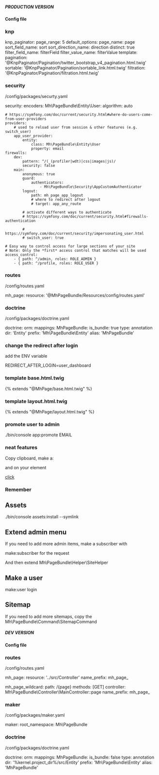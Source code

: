 ##### PRODUCTION VERSION

#### Config file

### knp
knp_paginator:
    page_range: 5
    default_options:
        page_name: page
        sort_field_name: sort
        sort_direction_name: direction
        distinct: true
        filter_field_name: filterField
        filter_value_name: filterValue
    template:
        pagination: '@KnpPaginator/Pagination/twitter_bootstrap_v4_pagination.html.twig'
        sortable: '@KnpPaginator/Pagination/sortable_link.html.twig'
        filtration: '@KnpPaginator/Pagination/filtration.html.twig'

### security

/config/packages/securty.yaml

security:
    encoders:
        Mh\PageBundle\Entity\User:
            algorithm: auto

    # https://symfony.com/doc/current/security.html#where-do-users-come-from-user-providers
    providers:
        # used to reload user from session & other features (e.g. switch_user)
        app_user_provider:
            entity:
                class: Mh\PageBundle\Entity\User
                property: email
    firewalls:
        dev:
            pattern: ^/(_(profiler|wdt)|css|images|js)/
            security: false
        main:
            anonymous: true
            guard:
                authenticators:
                    - Mh\PageBundle\Security\AppCustomAuthenticator
            logout:
                path: mh_page_app_logout
                # where to redirect after logout
                # target: app_any_route

            # activate different ways to authenticate
            # https://symfony.com/doc/current/security.html#firewalls-authentication

            # https://symfony.com/doc/current/security/impersonating_user.html
            # switch_user: true

    # Easy way to control access for large sections of your site
    # Note: Only the *first* access control that matches will be used
    access_control:
        - { path: ^/admin, roles: ROLE_ADMIN }
        - { path: ^/profile, roles: ROLE_USER }

### routes

/config/routes.yaml

mh_page:
    resource: '@MhPageBundle/Resources/config/routes.yaml'


### doctrine

/config/packages/doctrine.yaml

doctrine:
    orm:
        mappings:
            MhPageBundle:
                is_bundle: true
                type: annotation
                dir: 'Entity'
                prefix: 'Mh\PageBundle\Entity'
                alias: 'MhPageBundle'


### change the redirect after login

add the ENV variable

REDIRECT_AFTER_LOGIN=user_dashboard


### template base.html.twig

{% extends "@MhPage/base.html.twig" %}


### template layout.html.twig

{% extends "@MhPage/layout.html.twig" %}


### promote user to admin

./bin/console app:promote EMAIL


### neat features

Copy clipboard, make a:

<input type="text" style="display:none" id="copy-me" value="YAS">

and on your element

<a href="path.php" onclick="copyText('copy-me')">click</a>


### Remember

## Assets

./bin/console assets:install --symlink

## Extend admin menu

If you need to add more admin items, make a subscriber with

make:subscriber for the request

And then extend Mh\PageBundle\Helper\SiteHelper


## Make a user

make:user login


## Sitemap

If you need to add more sitemaps, copy the Mh\PageBundle\Command\SitemapCommand


##### DEV VERSION

#### Config file

### routes

/config/routes.yaml

mh_page:
    resource: '../src/Controller'
    name_prefix: mh_page_

mh_page_wildcard:
    path: /{page}
    methods: [GET]
    controller: Mh\PageBundle\Controller\MainController::page
    name_prefix: mh_page_


### maker

/config/packages/maker.yaml

maker:
    root_namespace: Mh\PageBundle


### doctrine

/config/packages/doctrine.yaml

doctrine:
    orm:
        mappings:
            MhPageBundle:
                is_bundle: false
                type: annotation
                dir: '%kernel.project_dir%/src/Entity'
                prefix: 'Mh\PageBundle\Entity'
                alias: 'MhPageBundle'
